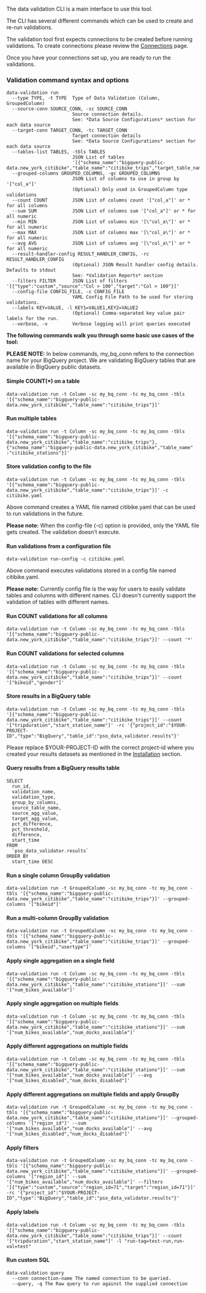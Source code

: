 The data validation CLI is a main interface to use this tool.

The CLI has several different commands which can be used to create and re-run validations.

The validation tool first expects connections to be created before running validations. To create connections please review the [Connections](connections.md) page.

Once you have your connections set up, you are ready to run the validations.

### Validation command syntax and options

```
data-validation run
  --type TYPE, -t TYPE  Type of Data Validation (Column, GroupedColumn)
  --source-conn SOURCE_CONN, -sc SOURCE_CONN
                        Source connection details.
                        See: *Data Source Configurations* section for each data source
  --target-conn TARGET_CONN, -tc TARGET_CONN
                        Target connection details
                        See: *Data Source Configurations* section for each data source
  --tables-list TABLES, -tbls TABLES 
                        JSON List of tables 
                        '[{"schema_name":"bigquery-public-data.new_york_citibike","table_name":"citibike_trips","target_table_name":"citibike_trips"}]'
  --grouped-columns GROUPED_COLUMNS, -gc GROUPED_COLUMNS
                        JSON List of columns to use in group by '["col_a"]'
                        (Optional) Only used in GroupedColumn type validations
  --count COUNT         JSON List of columns count '["col_a"]' or * for all columns
  --sum SUM             JSON List of columns sum '["col_a"]' or * for all numeric
  --min MIN             JSON List of columns min '[\"col_a\"]' or * for all numeric
  --max MAX             JSON List of columns max '[\"col_a\"]' or * for all numeric
  --avg AVG             JSON List of columns avg '[\"col_a\"]' or * for all numeric
  --result-handler-config RESULT_HANDLER_CONFIG, -rc RESULT_HANDLER_CONFIG
                        (Optional) JSON Result handler config details. Defaults to stdout
                        See: *Validation Reports* section
  --filters FILTER      JSON List of filters '[{"type":"custom","source":"Col > 100","target":"Col > 100"}]'
  --config-file CONFIG_FILE, -c CONFIG_FILE
                        YAML Config File Path to be used for storing validations.
  --labels KEY=VALUE, -l KEY1=VALUE1,KEY2=VALUE2
                        (Optional) Comma-separated key value pair labels for the run.
  --verbose, -v         Verbose logging will print queries executed
```


**The following commands walk you through some basic use cases of the tool:**

**PLEASE NOTE:** In below commands, my_bq_conn refers to the connection name for your BigQuery project. We are validating BigQuery tables that are
available in BigQuery public datasets.

#### Simple COUNT(*) on a table
````shell script
data-validation run -t Column -sc my_bq_conn -tc my_bq_conn -tbls '[{"schema_name":"bigquery-public-data.new_york_citibike","table_name":"citibike_trips"}]'
````

#### Run multiple tables
````shell script
data-validation run -t Column -sc my_bq_conn -tc my_bq_conn -tbls '[{"schema_name":"bigquery-public-data.new_york_citibike","table_name":"citibike_trips"},{"schema_name":"bigquery-public-data.new_york_citibike","table_name"
:"citibike_stations"}]'
````

#### Store validation config to the file
````shell script
data-validation run -t Column -sc my_bq_conn -tc my_bq_conn -tbls '[{"schema_name":"bigquery-public-data.new_york_citibike","table_name":"citibike_trips"}]' -c citibike.yaml
````
Above command creates a YAML file named citibike.yaml that can be used to run validations in the future. 

**Please note:** When the config-file (-c) option is provided, only the YAML file gets created. The validation doesn’t execute. 
 
 
#### Run validations from a configuration file
````shell script
data-validation run-config -c citibike.yaml
````
Above command executes validations stored in a config file named citibike.yaml. 

**Please note:** Currently config file is the way for users to easily validate tables and columns with different names. CLI doesn't currently support
the validation of tables with different names.
 

#### Run COUNT validations for all columns
````shell script
data-validation run -t Column -sc my_bq_conn -tc my_bq_conn -tbls '[{"schema_name":"bigquery-public-data.new_york_citibike","table_name":"citibike_trips"}]' --count '*'
````

#### Run COUNT validations for selected columns
````shell script
data-validation run -t Column -sc my_bq_conn -tc my_bq_conn -tbls '[{"schema_name":"bigquery-public-data.new_york_citibike","table_name":"citibike_trips"}]' --count '["bikeid","gender"]'
````

#### Store results in a BigQuery table
````shell script
data-validation run -t Column -sc my_bq_conn -tc my_bq_conn -tbls '[{"schema_name":"bigquery-public-data.new_york_citibike","table_name":"citibike_trips"}]' --count '["tripduration","start_station_name"]' -rc '{"project_id":"$YOUR-PROJECT-ID","type":"BigQuery","table_id":"pso_data_validator.results"}'
````
Please replace $YOUR-PROJECT-ID with the correct project-id where you created your results datasets as mentioned in the [Installation](Installation.md#setup) section.


#### Query results from a BigQuery results table

````shell script
SELECT
  run_id,
  validation_name,
  validation_type,
  group_by_columns,
  source_table_name,
  source_agg_value,
  target_agg_value,
  pct_difference,
  pct_threshold,
  difference,
  start_time
FROM
  `pso_data_validator.results`
ORDER BY
  start_time DESC
````

#### Run a single column GroupBy validation
````shell script
data-validation run -t GroupedColumn -sc my_bq_conn -tc my_bq_conn -tbls '[{"schema_name":"bigquery-public-data.new_york_citibike","table_name":"citibike_trips"}]' --grouped-columns '["bikeid"]'
````

#### Run a multi-column GroupBy validation
````shell script
data-validation run -t GroupedColumn -sc my_bq_conn -tc my_bq_conn -tbls '[{"schema_name":"bigquery-public-data.new_york_citibike","table_name":"citibike_trips"}]' --grouped-columns '["bikeid","usertype"]'
````

#### Apply single aggregation on a single field
````shell script
data-validation run -t Column -sc my_bq_conn -tc my_bq_conn -tbls '[{"schema_name":"bigquery-public-data.new_york_citibike","table_name":"citibike_stations"}]' --sum '["num_bikes_available"]'
````


#### Apply single aggregation on multiple fields
````shell script
data-validation run -t Column -sc my_bq_conn -tc my_bq_conn -tbls '[{"schema_name":"bigquery-public-data.new_york_citibike","table_name":"citibike_stations"}]' --sum '["num_bikes_available","num_docks_available"]'
````

#### Apply different aggregations on multiple fields
````shell script
data-validation run -t Column -sc my_bq_conn -tc my_bq_conn -tbls '[{"schema_name":"bigquery-public-data.new_york_citibike","table_name":"citibike_stations"}]' --sum '["num_bikes_available","num_docks_available"]' --avg '["num_bikes_disabled","num_docks_disabled"]'
````

#### Apply different aggregations on multiple fields and apply GroupBy
````shell script
data-validation run -t GroupedColumn -sc my_bq_conn -tc my_bq_conn -tbls '[{"schema_name":"bigquery-public-data.new_york_citibike","table_name":"citibike_stations"}]' --grouped-columns '["region_id"]' --sum '["num_bikes_available","num_docks_available"]' --avg '["num_bikes_disabled","num_docks_disabled"]'
````

#### Apply filters
````shell script
data-validation run -t GroupedColumn -sc my_bq_conn -tc my_bq_conn -tbls '[{"schema_name":"bigquery-public-data.new_york_citibike","table_name":"citibike_stations"}]' --grouped-columns '["region_id"]' --sum '["num_bikes_available","num_docks_available"]' --filters '[{"type":"custom","source":"region_id=71","target":"region_id=71"}]' -rc '{"project_id":"$YOUR-PROJECT-ID","type":"BigQuery","table_id":"pso_data_validator.results"}'
````

#### Apply labels
````shell script
data-validation run -t Column -sc my_bq_conn -tc my_bq_conn -tbls '[{"schema_name":"bigquery-public-data.new_york_citibike","table_name":"citibike_trips"}]' --count '["tripduration","start_station_name"]' -l "run-tag=test-run,run-val=test"
````

#### Run custom SQL 
````shell script
data-validation query
  --conn connection-name The named connection to be queried.
  --query, -q The Raw query to run against the supplied connection
````
